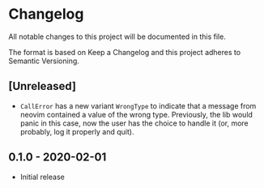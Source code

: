 # Changelog

All notable changes to this project will be documented in this file.

The format is based on Keep a Changelog and this project adheres to Semantic Versioning.

## [Unreleased]

- `CallError` has a new variant `WrongType` to indicate that a message from
  neovim contained a value of the wrong type. Previously, the lib would panic
  in this case, now the user has the choice to handle it (or, more probably,
  log it properly and quit).

## 0.1.0 - 2020-02-01
- Initial release
